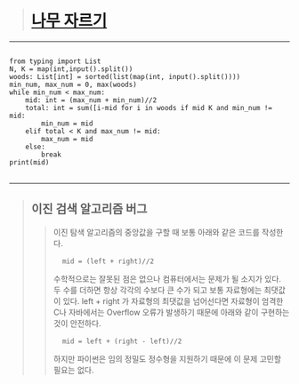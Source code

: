 > # [나무 자르기](https://www.acmicpc.net/problem/2805 "나무 자르기")
***
<pre>
<code>
from typing import List
N, K = map(int,input().split())
woods: List[int] = sorted(list(map(int, input().split())))
min_num, max_num = 0, max(woods)
while min_num < max_num:
    mid: int = (max_num + min_num)//2
    total: int = sum([i-mid for i in woods if mid<i])
    if total > K and min_num != mid:
        min_num = mid
    elif total < K and max_num != mid:
        max_num = mid
    else:
        break
print(mid)
</code>
</pre>
***   
> ## 이진 검색 알고리즘 버그
>   > 이진 탐색 알고리즘의 중앙값을 구할 때 보통 아래와 같은 코드를 작성한다.
    <pre>
    <code>
    mid = (left + right)//2
    </code>
    </pre>
>   > 수학적으로는 잘못된 점은 없으나 컴퓨터에서는 문제가 될 소지가 있다. 두 수를 더하면 항상 각각의 수보다 큰 수가 되고 보통 자료형에는 최댓값이 있다.
    left + right 가 자료형의 최댓값을 넘어선다면 자료형이 엄격한 C나 자바에서는 Overflow 오류가 발생하기 때문에 
    아래와 같이 구현하는 것이 안전하다.
    <pre>
    <code>
    mid = left + (right - left)//2
    </code>
    </pre>
>   > 하지만 파이썬은 임의 정밀도 정수형을 지원하기 때문에 이 문제 고민할 필요는 없다.
